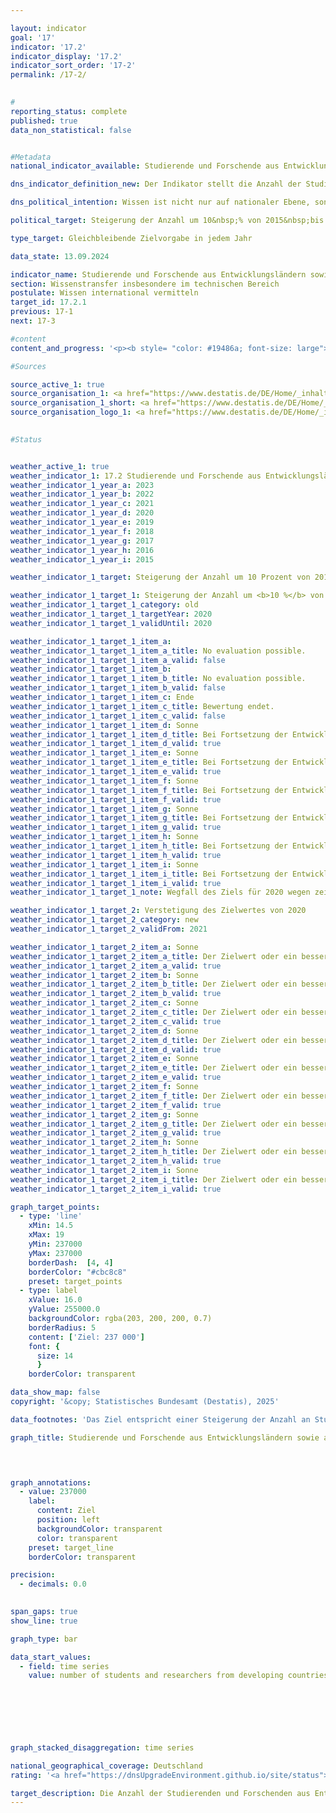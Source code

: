 ```yaml
---

layout: indicator        
goal: '17'        
indicator: '17.2'        
indicator_display: '17.2'        
indicator_sort_order: '17-2'        
permalink: /17-2/        
        

#
reporting_status: complete        
published: true        
data_non_statistical: false        


#Metadata        
national_indicator_available: Studierende und Forschende aus Entwicklungsländern sowie aus am wenigsten entwickelten Ländern        

dns_indicator_definition_new: Der Indikator stellt die Anzahl der Studierenden und Forschenden aus Entwicklungs- und Schwellenländern pro Jahr bzw. Semester dar. Die Anzahl der Studierenden und Forschenden aus den am wenigsten entwickelten Ländern (Least Developed Countries, LDCs) wird gesondert ausgewiesen.        

dns_political_intention: Wissen ist nicht nur auf nationaler Ebene, sondern auch im globalen Maßstab ein zentraler Treiber nachhaltiger Entwicklung. Die Stärkung des internationalen Wissensaustauschs durch Deutschland ist hierfür eine wichtige Maßnahme.        

political_target: Steigerung der Anzahl um 10&nbsp;% von 2015&nbsp;bis 2020, anschließend Verstetigung        

type_target: Gleichbleibende Zielvorgabe in jedem Jahr        

data_state: 13.09.2024        

indicator_name: Studierende und Forschende aus Entwicklungsländern sowie aus am wenigsten entwickelten Ländern        
section: Wissenstransfer insbesondere im technischen Bereich        
postulate: Wissen international vermitteln        
target_id: 17.2.1        
previous: 17-1        
next: 17-3        

#content         
content_and_progress: '<p><b style= "color: #19486a; font-size: large">17.2&nbsp;Studierende und Forschende aus Entwicklungsländern sowie aus am wenigsten entwickelten Ländern</b><br><br>Die Datengrundlage des Indikators bilden die Studierendenstatistik sowie die Statistik des Hochschulpersonals des Statistischen Bundesamtes. Beide basieren auf Vollerhebungen, die auf Verwaltungsdaten der Hochschulen beruhen. Der Indikator umfasst die Studierenden des jeweiligen Wintersemesters. Die Daten zu den Forschenden werden jeweils zum Stichtag 1. Dezember erhoben. Als Forschende gelten das haupt- und nebenberuflich tätige wissenschaftliche Personal an deutschen Hochschulen, studentische Hilfskräfte bleiben unberücksichtigt. Promotionsstudierende, die zugleich als wissenschaftliches Personal tätig sind, können im Indikator zu Doppelzählungen führen.<br><br>Im Jahr 2023&nbsp;betrug die Gesamtzahl der Studierenden und Forschenden aus Entwicklungs- und Schwellenländern an deutschen Hochschulen rund 349&nbsp;000. Dabei stellten die Studierenden mit einem Anteil von 91,3&nbsp;% den überwiegenden Teil des Indikators.<br><br>Im Wintersemester 2023/24&nbsp;waren 318&nbsp;663&nbsp;Studierende aus Entwicklungs- und Schwellenländern an deutschen Hochschulen eingeschrieben. Dies entspricht einem Anteil von 11,1&nbsp;% an allen Immatrikulierten. Die meisten Studierenden aus Entwicklungs- und Schwellenländern kamen aus Indien (49&nbsp;483), China (42&nbsp;190) und der Türkei (35&nbsp;559). Seit dem Wintersemester 2005/06&nbsp;(134&nbsp;462&nbsp;Studierende) ist die Anzahl der Studierenden aus Entwicklungs- und Schwellenländern kontinuierlich gestiegen&nbsp;–&nbsp;einzig im Wintersemester 2007/08&nbsp;wurde ein Rückgang verzeichnet. Im Vergleich zum Vorjahr (rund 307&nbsp;000&nbsp;Studierende im Wintersemester 2022/23) stieg die Anzahl im Wintersemester 2023/24&nbsp;um 3,8&nbsp;%. Unter den Studierenden befanden sich 19&nbsp;505&nbsp;aus den am wenigsten entwickelten Ländern (Least Developed Countries, LDCs), was einem Zuwachs von 6,5&nbsp;% gegenüber dem Vorjahressemester entspricht.<br><br>Insgesamt lag der Frauenanteil unter den Studierenden aus Entwicklungs- und Schwellenländern an deutschen Hochschulen bei 42,0&nbsp;%; Werden ausschließlich Studierende aus den LDCs betrachtet, so liegt er mit 31,2&nbsp;% deutlich niedriger. Das Geschlechterverhältnis bei Studierenden aus europäischen (54,3&nbsp;% weiblich) und amerikanischen (50,6&nbsp;% weiblich) Entwicklungs- und Schwellenländern ist annähernd ausgewogen. Unter den Studierenden aus afrikanischen Entwicklungs- und Schwellenländern sind hingegen lediglich 34,5&nbsp;% Frauen.<br><br>Im Jahr 2023&nbsp;gehörten rund 30&nbsp;000&nbsp;Forschende aus Entwicklungs- und Schwellenländern zum wissenschaftlichen Personal an deutschen Hochschulen. Dies entspricht einem Anteil von 7,1&nbsp;% am gesamten wissenschaftlichen Personal. Damit liegt der Anteil von Forschenden aus Entwicklungs- und Schwellenländern deutlich unter dem entsprechenden Anteil der Studierenden. Im Vergleich zum Vorjahr stieg die Anzahl um 7,8&nbsp;%, seit 2005&nbsp;hat sie sich vervierfacht. Aus den LDCs kamen 2023&nbsp;insgesamt 1&nbsp;190&nbsp;Forschende&nbsp;–&nbsp;das entspricht 0,3&nbsp;% des gesamten wissenschaftlichen Personals (Vorjahr: 1&nbsp;070). Bei allen genannten Werten und Vergleichen mit Vorjahren ist zu beachten, dass Veränderungen auch auf eine veränderte Zuordnung von Ländern zu den Gruppen der LDCs beziehungsweise der Entwicklungs- und Schwellenländer zurückzuführen sein können.<br><br>Das politisch festgelegte Ziel, die Anzahl der Studierenden und Forschenden aus Entwicklungs- und Schwellenländern gegenüber 2015&nbsp;(215&nbsp;000) um 10&nbsp;% zu erhöhen, wurde bereits im Jahr 2017&nbsp;erreicht. Seitdem wird auch die angestrebte Verstetigung dieser Anzahl erzielt.</p>'                

#Sources        

source_active_1: true
source_organisation_1: <a href="https://www.destatis.de/DE/Home/_inhalt.html" target="_blank">Statistisches Bundesamt</a>
source_organisation_1_short: <a href="https://www.destatis.de/DE/Home/_inhalt.html" target="_blank">Statistisches Bundesamt</a>
source_organisation_logo_1: <a href="https://www.destatis.de/DE/Home/_inhalt.html" target="_blank"><img src="https://dnsTestEnvironment.github.io/dns-indicators/public/OrgImgDe/destatis.png" alt="Statistisches Bundesamt" title=" Klicken Sie hier um zur Homepage der Organisation Statistisches Bundesamt zu gelangen." style="height:60px; width:148px; border:transparent"/></a>
        

#Status        


weather_active_1: true
weather_indicator_1: 17.2 Studierende und Forschende aus Entwicklungsländern sowie aus am wenigsten entwickelten Ländern
weather_indicator_1_year_a: 2023
weather_indicator_1_year_b: 2022
weather_indicator_1_year_c: 2021
weather_indicator_1_year_d: 2020
weather_indicator_1_year_e: 2019
weather_indicator_1_year_f: 2018
weather_indicator_1_year_g: 2017
weather_indicator_1_year_h: 2016
weather_indicator_1_year_i: 2015

weather_indicator_1_target: Steigerung der Anzahl um 10 Prozent von 2015 bis 2020, anschließend Verstetigung

weather_indicator_1_target_1: Steigerung der Anzahl um <b>10 %</b> von 2015 bis 2020, anschließend Verstetigung
weather_indicator_1_target_1_category: old
weather_indicator_1_target_1_targetYear: 2020
weather_indicator_1_target_1_validUntil: 2020

weather_indicator_1_target_1_item_a: 
weather_indicator_1_target_1_item_a_title: No evaluation possible.
weather_indicator_1_target_1_item_a_valid: false
weather_indicator_1_target_1_item_b: 
weather_indicator_1_target_1_item_b_title: No evaluation possible.
weather_indicator_1_target_1_item_b_valid: false
weather_indicator_1_target_1_item_c: Ende
weather_indicator_1_target_1_item_c_title: Bewertung endet.
weather_indicator_1_target_1_item_c_valid: false
weather_indicator_1_target_1_item_d: Sonne
weather_indicator_1_target_1_item_d_title: Bei Fortsetzung der Entwicklung aus 2020 wäre der Zielwert erreicht oder um weniger als 5&nbsp;% der Differenz zwischen Zielwert und dem Wert aus 2020 verfehlt worden.
weather_indicator_1_target_1_item_d_valid: true
weather_indicator_1_target_1_item_e: Sonne
weather_indicator_1_target_1_item_e_title: Bei Fortsetzung der Entwicklung aus 2019 wäre der Zielwert erreicht oder um weniger als 5&nbsp;% der Differenz zwischen Zielwert und dem Wert aus 2019 verfehlt worden.
weather_indicator_1_target_1_item_e_valid: true
weather_indicator_1_target_1_item_f: Sonne
weather_indicator_1_target_1_item_f_title: Bei Fortsetzung der Entwicklung aus 2018 wäre der Zielwert erreicht oder um weniger als 5&nbsp;% der Differenz zwischen Zielwert und dem Wert aus 2018 verfehlt worden.
weather_indicator_1_target_1_item_f_valid: true
weather_indicator_1_target_1_item_g: Sonne
weather_indicator_1_target_1_item_g_title: Bei Fortsetzung der Entwicklung aus 2017 wäre der Zielwert erreicht oder um weniger als 5&nbsp;% der Differenz zwischen Zielwert und dem Wert aus 2017 verfehlt worden.
weather_indicator_1_target_1_item_g_valid: true
weather_indicator_1_target_1_item_h: Sonne
weather_indicator_1_target_1_item_h_title: Bei Fortsetzung der Entwicklung aus 2016 wäre der Zielwert erreicht oder um weniger als 5&nbsp;% der Differenz zwischen Zielwert und dem Wert aus 2016 verfehlt worden.
weather_indicator_1_target_1_item_h_valid: true
weather_indicator_1_target_1_item_i: Sonne
weather_indicator_1_target_1_item_i_title: Bei Fortsetzung der Entwicklung aus 2015 wäre der Zielwert erreicht oder um weniger als 5&nbsp;% der Differenz zwischen Zielwert und dem Wert aus 2015 verfehlt worden.
weather_indicator_1_target_1_item_i_valid: true
weather_indicator_1_target_1_note: Wegfall des Ziels für 2020 wegen zeitlichen Ablaufs.

weather_indicator_1_target_2: Verstetigung des Zielwertes von 2020
weather_indicator_1_target_2_category: new
weather_indicator_1_target_2_validFrom: 2021

weather_indicator_1_target_2_item_a: Sonne
weather_indicator_1_target_2_item_a_title: Der Zielwert oder ein besserer Wert wurde in 2023 erreicht und die durchschnittliche Veränderung deutete nicht in Richtung einer Verschlechterung.
weather_indicator_1_target_2_item_a_valid: true
weather_indicator_1_target_2_item_b: Sonne
weather_indicator_1_target_2_item_b_title: Der Zielwert oder ein besserer Wert wurde in 2022 erreicht und die durchschnittliche Veränderung deutete nicht in Richtung einer Verschlechterung.
weather_indicator_1_target_2_item_b_valid: true
weather_indicator_1_target_2_item_c: Sonne
weather_indicator_1_target_2_item_c_title: Der Zielwert oder ein besserer Wert wurde in 2021 erreicht und die durchschnittliche Veränderung deutete nicht in Richtung einer Verschlechterung.
weather_indicator_1_target_2_item_c_valid: true
weather_indicator_1_target_2_item_d: Sonne
weather_indicator_1_target_2_item_d_title: Der Zielwert oder ein besserer Wert wurde in 2020 erreicht und die durchschnittliche Veränderung deutete nicht in Richtung einer Verschlechterung.
weather_indicator_1_target_2_item_d_valid: true
weather_indicator_1_target_2_item_e: Sonne
weather_indicator_1_target_2_item_e_title: Der Zielwert oder ein besserer Wert wurde in 2019 erreicht und die durchschnittliche Veränderung deutete nicht in Richtung einer Verschlechterung.
weather_indicator_1_target_2_item_e_valid: true
weather_indicator_1_target_2_item_f: Sonne
weather_indicator_1_target_2_item_f_title: Der Zielwert oder ein besserer Wert wurde in 2018 erreicht und die durchschnittliche Veränderung deutete nicht in Richtung einer Verschlechterung.
weather_indicator_1_target_2_item_f_valid: true
weather_indicator_1_target_2_item_g: Sonne
weather_indicator_1_target_2_item_g_title: Der Zielwert oder ein besserer Wert wurde in 2017 erreicht und die durchschnittliche Veränderung deutete nicht in Richtung einer Verschlechterung.
weather_indicator_1_target_2_item_g_valid: true
weather_indicator_1_target_2_item_h: Sonne
weather_indicator_1_target_2_item_h_title: Der Zielwert oder ein besserer Wert wurde in 2016 erreicht und die durchschnittliche Veränderung deutete nicht in Richtung einer Verschlechterung.
weather_indicator_1_target_2_item_h_valid: true
weather_indicator_1_target_2_item_i: Sonne
weather_indicator_1_target_2_item_i_title: Der Zielwert oder ein besserer Wert wurde in 2015 erreicht und die durchschnittliche Veränderung deutete nicht in Richtung einer Verschlechterung.
weather_indicator_1_target_2_item_i_valid: true        

graph_target_points:
  - type: 'line'
    xMin: 14.5
    xMax: 19
    yMin: 237000
    yMax: 237000
    borderDash:  [4, 4]
    borderColor: "#cbc8c8"
    preset: target_points
  - type: label
    xValue: 16.0
    yValue: 255000.0
    backgroundColor: rgba(203, 200, 200, 0.7)
    borderRadius: 5
    content: ['Ziel: 237 000']
    font: {
      size: 14
      }
    borderColor: transparent        

data_show_map: false        
copyright: '&copy; Statistisches Bundesamt (Destatis), 2025'        

data_footnotes: 'Das Ziel entspricht einer Steigerung der Anzahl an Studierenden und Forschenden um 10 % gegenüber 2015 in 2020.<br>• Die Daten basieren auf einer Sonderauswertung und sind nicht öffentlich zugänglich.<br>• LDC: Least Developed Countries (am wenigsten entwickelte Länder).'        

graph_title: Studierende und Forschende aus Entwicklungsländern sowie aus am wenigsten entwickelten Ländern        

        


graph_annotations:
  - value: 237000
    label:
      content: Ziel
      position: left
      backgroundColor: transparent
      color: transparent
    preset: target_line
    borderColor: transparent        

precision: 
  - decimals: 0.0
            

span_gaps: true        
show_line: true        

graph_type: bar                

data_start_values: 
  - field: time series
    value: number of students and researchers from developing countries and least developed countries        

        

        

        

graph_stacked_disaggregation: time series                

national_geographical_coverage: Deutschland                
rating: '<a href="https://dnsUpgradeEnvironment.github.io/site/status"><img src="https://sdg-indikatoren.de/public/Wettersymbole/Sonne.png" title="Der Zielwert oder ein besserer Wert wurde in 2023 erreicht und die durchschnittliche Veränderung deutete nicht in Richtung einer Verschlechterung." alt="Wettersymbol Sonne"/></a>'        

target_description: Die Anzahl der Studierenden und Forschenden aus Entwicklungsländern sowie aus am wenigsten entwickelten Ländern soll jedes Jahr mindestens 237 000 betragen.<br><br>• Ausgehend von der Zielformulierung entspricht die Steigerung der Anzahl um 10 % des Wertes von 2015 einer Gesamtzahl von 237 000 Studierenden und Forschenden, die seit 2020 jedes Jahr zu halten ist. Der politisch festgelegte Zielwert wurde 2023 erreicht und die durchschnittliche Entwicklung der letzten sechs Jahre deutet in die gewünschte Richtung. Der Indikator 17.2 wird daher für das Jahr 2023 mit <b>Sonne</b> bewertet.        
---
```


